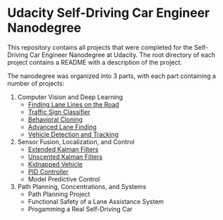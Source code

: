 ﻿# Udacity Self-Driving Car Engineer Nanodegree

This repository contains all projects that were completed for the Self-Driving Car Engineer Nanodegree at Udacity. The root directory of each project contains a README with a description of the project.

The nanodegree was organized into 3 parts, with each part containing a number of projects:

1. Computer Vision and Deep Learning
    - [Finding Lane Lines on the Road](FindingLaneLinesOnTheRoad)
    - [Traffic Sign Classifier](TrafficSignClassifier)
    - [Behavioral Cloning](BehavioralCloning)
    - [Advanced Lane Finding](AdvancedLaneFinding)
    - [Vehicle Detection and Tracking](VehicleDetectionAndTracking)
2. Sensor Fusion, Localization, and Control
    - [Extended Kalman Filters](ExtendedKalmanFilters)
    - [Unscented Kalman Filters](UnscentedKalmanFilters)
    - [Kidnapped Vehicle](KidnappedVehicle)
    - [PID Controller](PidController)
    - Model Predictive Control
3. Path Planning, Concentrations, and Systems
    - Path Planning Project
    - Functional Safety of a Lane Assistance System
    - Progamming a Real Self-Driving Car
